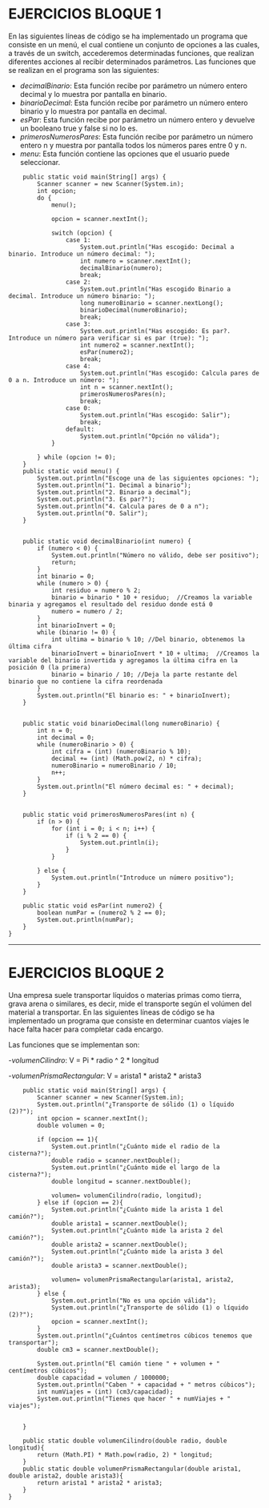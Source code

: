# EJERCICIOS BLOQUE 1

En las siguientes líneas de código se ha implementado un programa que consiste en un menú, el cual contiene un conjunto de opciones a las cuales, a través de un switch, accederemos determinadas funciones, que realizan diferentes acciones al recibir determinados parámetros. 
Las funciones que se realizan en el programa son las siguientes: 

- _decimalBinario_: Esta función recibe por parámetro un número entero decimal y lo muestra por pantalla en binario.
- _binarioDecimal_: Esta función recibe por parámetro un número entero binario y lo muestra por pantalla en decimal.
- _esPar_: Esta función recibe por parámetro un número entero y devuelve un booleano true y false si no lo es.
- _primerosNumerosPares_: Esta función recibe por parámetro un número entero n y muestra por pantalla todos los números pares entre 0 y n.
- _menu_: Esta función contiene las opciones que el usuario puede seleccionar.

```
    public static void main(String[] args) {
        Scanner scanner = new Scanner(System.in);
        int opcion;
        do {
            menu();

            opcion = scanner.nextInt();

            switch (opcion) {
                case 1:
                    System.out.println("Has escogido: Decimal a binario. Introduce un número decimal: ");
                    int numero = scanner.nextInt();
                    decimalBinario(numero);
                    break;
                case 2:
                    System.out.println("Has escogido Binario a decimal. Introduce un número binario: ");
                    long numeroBinario = scanner.nextLong();
                    binarioDecimal(numeroBinario);
                    break;
                case 3:
                    System.out.println("Has escogido: Es par?. Introduce un número para verificar si es par (true): ");
                    int numero2 = scanner.nextInt();
                    esPar(numero2);
                    break;
                case 4:
                    System.out.println("Has escogido: Calcula pares de 0 a n. Introduce un número: ");
                    int n = scanner.nextInt();
                    primerosNumerosPares(n);
                    break;
                case 0:
                    System.out.println("Has escogido: Salir");
                    break;
                default:
                    System.out.println("Opción no válida");
            }

        } while (opcion != 0);
    }
    public static void menu() {
        System.out.println("Escoge una de las siguientes opciones: ");
        System.out.println("1. Decimal a binario");
        System.out.println("2. Binario a decimal");
        System.out.println("3. Es par?");
        System.out.println("4. Calcula pares de 0 a n");
        System.out.println("0. Salir");
    }


    public static void decimalBinario(int numero) {
        if (numero < 0) {
            System.out.println("Número no válido, debe ser positivo");
            return;
        }
        int binario = 0;
        while (numero > 0) {
            int residuo = numero % 2;
            binario = binario * 10 + residuo;  //Creamos la variable binaria y agregamos el resultado del residuo donde está 0
            numero = numero / 2;
        }
        int binarioInvert = 0;
        while (binario != 0) {
            int ultima = binario % 10; //Del binario, obtenemos la última cifra
            binarioInvert = binarioInvert * 10 + ultima;  //Creamos la variable del binario invertida y agregamos la última cifra en la posición 0 (la primera)
            binario = binario / 10; //Deja la parte restante del binario que no contiene la cifra reordenada
        }
        System.out.println("El binario es: " + binarioInvert);
    }


    public static void binarioDecimal(long numeroBinario) {
        int n = 0;
        int decimal = 0;
        while (numeroBinario > 0) {
            int cifra = (int) (numeroBinario % 10);
            decimal += (int) (Math.pow(2, n) * cifra);
            numeroBinario = numeroBinario / 10;
            n++;
        }
        System.out.println("El número decimal es: " + decimal);
    }


    public static void primerosNumerosPares(int n) {
        if (n > 0) {
            for (int i = 0; i < n; i++) {
                if (i % 2 == 0) {
                    System.out.println(i);
                }
            }

        } else {
            System.out.println("Introduce un número positivo");
        }
    }

    public static void esPar(int numero2) {
        boolean numPar = (numero2 % 2 == 0);
        System.out.println(numPar);
    }
}
```

-----------------------------------------
# EJERCICIOS BLOQUE 2

Una empresa suele transportar líquidos o materias primas como tierra, grava arena o similares, es decir, mide el transporte según el volúmen del material a transportar.
En las siguientes líneas de código se ha implementado un programa que consiste en determinar cuantos viajes le hace falta hacer para completar cada encargo.

Las funciones que se implementan son:

-_volumenCilindro_: V = Pi * radio ^ 2 * longitud

-_volumenPrismaRectangular_: V = arista1 * arista2 * arista3

```
    public static void main(String[] args) {
        Scanner scanner = new Scanner(System.in);
        System.out.println("¿Transporte de sólido (1) o líquido (2)?");
        int opcion = scanner.nextInt();
        double volumen = 0;

        if (opcion == 1){
            System.out.println("¿Cuánto mide el radio de la cisterna?");
            double radio = scanner.nextDouble();
            System.out.println("¿Cuánto mide el largo de la cisterna?");
            double longitud = scanner.nextDouble();

            volumen= volumenCilindro(radio, longitud);
        } else if (opcion == 2){
            System.out.println("¿Cuánto mide la arista 1 del camión?");
            double arista1 = scanner.nextDouble();
            System.out.println("¿Cuánto mide la arista 2 del camión?");
            double arista2 = scanner.nextDouble();
            System.out.println("¿Cuánto mide la arista 3 del camión?");
            double arista3 = scanner.nextDouble();

            volumen= volumenPrismaRectangular(arista1, arista2, arista3);
        } else {
            System.out.println("No es una opción válida");
            System.out.println("¿Transporte de sólido (1) o líquido (2)?");
            opcion = scanner.nextInt();
        }
        System.out.println("¿Cuántos centímetros cúbicos tenemos que transportar");
        double cm3 = scanner.nextDouble();

        System.out.println("El camión tiene " + volumen + " centímetros cúbicos");
        double capacidad = volumen / 1000000;
        System.out.println("Caben " + capacidad + " metros cúbicos");
        int numViajes = (int) (cm3/capacidad);
        System.out.println("Tienes que hacer " + numViajes + " viajes");


    }

    public static double volumenCilindro(double radio, double longitud){
        return (Math.PI) * Math.pow(radio, 2) * longitud;
    }
    public static double volumenPrismaRectangular(double arista1, double arista2, double arista3){
        return arista1 * arista2 * arista3;
    }
}
```



